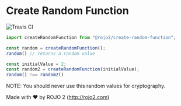 # Create Random Function
![Travis CI](https://travis-ci.org/rojo2/create-random-function.svg?branch=master)

```javascript
import createRandomFunction from "@rojo2/create-random-function";

const random = createRandomFunction();
random() // returns a random value

const initialValue = 2;
const random2 = createRandomFunction(initialValue);
random() !== random2()
```

NOTE: You should never use this random values for cryptography.

Made with :heart: by ROJO 2 (http://rojo2.com)
